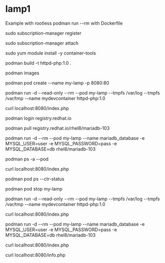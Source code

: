 # lamp1
Example with rootless podman run --rm with Dockerfile

sudo subscription-manager register

sudo subscription-manager attach

sudo yum module install -y container-tools

podman build -t httpd-php:1.0 .

podman images

podman pod create --name my-lamp -p 8080:80

podman run -d --read-only --rm --pod my-lamp --tmpfs /var/log --tmpfs /var/tmp --name mydevcontainer httpd-php:1.0

curl localhost:8080/index.php

podman login registry.redhat.io

podman pull registry.redhat.io/rhel8/mariadb-103

podman run -d --rm --pod my-lamp --name mariadb_database -e MYSQL_USER=user -e MYSQL_PASSWORD=pass -e MYSQL_DATABASE=db rhel8/mariadb-103

podman ps -a --pod

curl localhost:8080/index.php

podman pod ps --ctr-status

podman pod stop my-lamp

podman run -d --read-only --rm --pod my-lamp --tmpfs /var/log --tmpfs /var/tmp --name mydevcontainer httpd-php:1.0

curl localhost:8080/index.php

podman run -d --rm --pod my-lamp --name mariadb_database -e MYSQL_USER=user -e MYSQL_PASSWORD=pass -e MYSQL_DATABASE=db rhel8/mariadb-103

curl localhost:8080/index.php

curl localhost:8080/info.php
